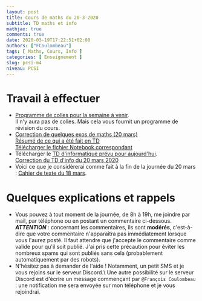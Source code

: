 ```yaml
---
layout: post
title: Cours de maths du 20-3-2020
subtitle: TD maths et info
mathjax: true
comments: true
date: 2020-03-19T17:22:51+02:00
authors: ["FCoulombeau"]
tags: [ Maths, Cours, Info ]
categories: [ Enseignement ]
slug: pcsi-m4
niveau: PCSI
---
```


# Travail à effectuer

- [Programme de colles pour la semaine à venir](https://fcoulombeau.github.io/cours/PC-23032020.pdf).  
  Il n'y aura pas de colles. Mais cela vous fournit un programme de révision du cours.
- [Correction de quelques exos de maths (20 mars)](https://fcoulombeau.github.io/cours/PCSI-CoursCor-20032020.pdf)  
  [Résumé de ce qui a été fait en TD](https://nbviewer.jupyter.org/urls/fcoulombeau.github.io/cours/Cours-Maths-20032020.ipynb)  
  [Télécharger le fichier Notebook correspondant](https://fcoulombeau.github.io/cours/Cours-Maths-20032020.ipynb)
- Télécharger le [TD d'informatique prévu pour aujourd'hui](https://fcoulombeau.github.io/cours/PCSI-Info-20032020.pdf).  
  [Correction du TD d'info du 20 mars 2020](https://fcoulombeau.github.io/cours/PCSI-InfoCor-20032020.pdf)
- Voici ce que je considèrerai comme fait à la fin de la journée du 20 mars : [Cahier de texte du 18 mars](https://fcoulombeau.github.io/cours/CT-20032020.pdf).

# Quelques explications et rappels

- Vous pouvez à tout moment de la journée, de 8h à 19h, me joindre par mail, par téléphone ou en postant un commentaire ci-dessous.  
  **_ATTENTION_** : concernant les commentaires, ils sont **modérés**, c'est-à-dire que votre commentaire n'apparaîtra pas immédiatement lorsque vous l'aurez posté. Il faut attendre que j'accepte le commentaire comme valide pour qu'il soit publié. J'ai pris cette précaution pour éviter les nombreux spams qui sont publiés sans cela (probablement automatiquement par des robots).
- N'hésitez pas à demander de l'aide ! Notamment, un petit SMS et je vous rejoins sur le serveur Discord.\\
Une autre possibilité sur le serveur Discord est d'écrire un message commençant par `@François Coulombeau` : une notification me sera envoyée sur mon téléphone et je vous rejoindrai.